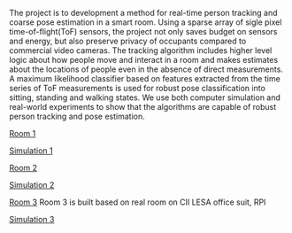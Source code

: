 The project is to development a method for real-time person tracking and coarse pose estimation in a smart room. Using a sparse array of sigle pixel time-of-flight(ToF) sensors, the project not only saves budget on sensors and energy, but also preserve privacy of occupants compared to commercial video cameras. The tracking algorithm includes higher level logic about how people move and interact in a room and makes estimates about the locations of people even in the absence of direct measurements. A maximum likelihood classifier based on features extracted from the time series of ToF measurements is used for robust pose classification into sitting, standing and walking states. We use both computer simulation and real-world experiments to show that the algorithms are capable of robust person tracking and pose estimation.

[Room 1](https://github.com/dlydb/Smart_Conference_Room/blob/master/room_1_top.PNG)

[Simulation 1](https://www.youtube.com/watch?v=t2VGKy5DM2c)

[Room 2](https://github.com/dlydb/Smart_Conference_Room/blob/master/room_2_top.PNG)

[Simulation 2](https://www.youtube.com/watch?v=ZMHcItDdeK8)

[Room 3](https://github.com/dlydb/Smart_Conference_Room/blob/master/room_3_top.PNG)
Room 3 is built based on real room on CII LESA office suit, RPI

[Simulation 3](https://www.youtube.com/watch?v=5k3_yrEZ4D0)
